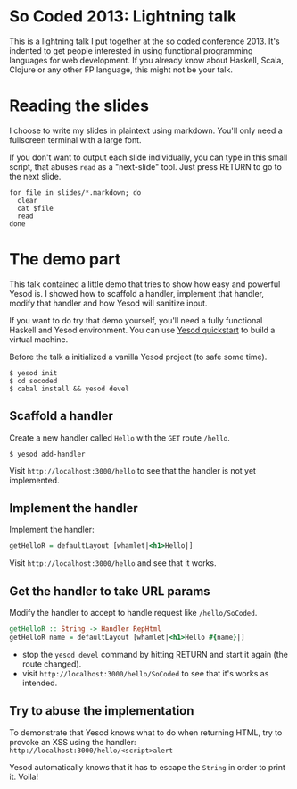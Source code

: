 # So Coded 2013: Lightning talk

This is a lightning talk I put together at the so coded conference
2013. It's indented to get people interested in using functional
programming languages for web development. If you already know about
Haskell, Scala, Clojure or any other FP language, this might not be your
talk.

# Reading the slides

I choose to write my slides in plaintext using markdown. You'll
only need a fullscreen terminal with a large font.

If you don't want to output each slide individually, you can type
in this small script, that abuses `read` as a "next-slide" tool.
Just press RETURN to go to the next slide.

    for file in slides/*.markdown; do
      clear
      cat $file
      read
    done

# The demo part

This talk contained a little demo that tries to show how easy and
powerful Yesod is. I showed how to scaffold a handler, implement
that handler, modify that handler and how Yesod will sanitize input.

If you want to do try that demo yourself, you'll need a fully
functional Haskell and Yesod environment.
You can use
[Yesod quickstart](https://github.com/JanAhrens/yesod-quickstart.git)
to build a virtual machine.

Before the talk a initialized a vanilla Yesod project (to safe
some time).

    $ yesod init
    $ cd socoded
    $ cabal install && yesod devel

## Scaffold a handler

Create a new handler called `Hello` with the `GET` route `/hello`.

    $ yesod add-handler

Visit `http://localhost:3000/hello` to see that the handler is not yet
implemented.

## Implement the handler

Implement the handler:

```haskell
getHelloR = defaultLayout [whamlet|<h1>Hello|]
```

Visit `http://localhost:3000/hello` and see that it works.

## Get the handler to take URL params

Modify the handler to accept to handle request like `/hello/SoCoded`.

```haskell
getHelloR :: String -> Handler RepHtml
getHelloR name = defaultLayout [whamlet|<h1>Hello #{name}|]
```

- stop the `yesod devel` command by hitting RETURN and start it again (the
route changed).
- visit `http://localhost:3000/hello/SoCoded` to see that
it's works as intended.

## Try to abuse the implementation

To demonstrate that Yesod knows what to do when returning HTML, try to
provoke an XSS using the handler: `http://localhost:3000/hello/<script>alert`

Yesod automatically knows that it has to escape the `String` in order to
print it. Voila!
